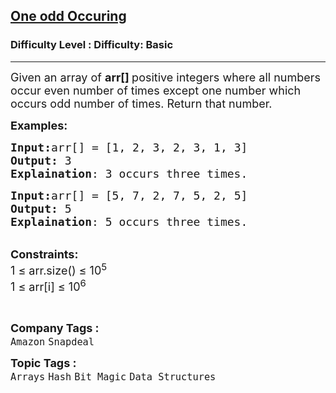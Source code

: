 <h2><a href="https://www.geeksforgeeks.org/problems/find-the-odd-occurence4820/1?page=1&category=Bit%20Magic&sortBy=submissions">One odd Occuring</a></h2><h3>Difficulty Level : Difficulty: Basic</h3><hr><div class="problems_problem_content__Xm_eO"><p><span style="font-size: 18px;">Given an array of <strong>arr[] </strong>positive integers where all numbers occur even number of times except one number which occurs odd number of times. Return that number.</span></p>
<p><span style="font-size: 18px;"><strong>Examples:</strong></span></p>
<pre><span style="font-size: 18px;"><strong>Input:</strong>arr[] = [1, 2, 3, 2, 3, 1, 3]
<strong>Output:</strong> 3
<strong>Explaination</strong>: 3 occurs three times.</span>
</pre>
<pre><span style="font-size: 18px;"><strong>Input:</strong>arr[] = [5, 7, 2, 7, 5, 2, 5]
<strong>Output:</strong> 5
<strong>Explaination</strong>: 5 occurs three times.
</span></pre>
<p><br><span style="font-size: 18px;"><strong>Constraints:</strong><br>1 ≤ arr.size() ≤ 10<sup>5</sup><br>1 ≤ arr[i] ≤ 10<sup>6</sup></span></p>
<p>&nbsp;</p></div><p><span style=font-size:18px><strong>Company Tags : </strong><br><code>Amazon</code>&nbsp;<code>Snapdeal</code>&nbsp;<br><p><span style=font-size:18px><strong>Topic Tags : </strong><br><code>Arrays</code>&nbsp;<code>Hash</code>&nbsp;<code>Bit Magic</code>&nbsp;<code>Data Structures</code>&nbsp;